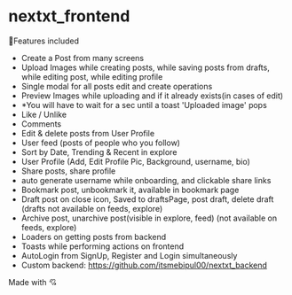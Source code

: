# nextxt_frontend
🥘Features included 
- Create a Post from many screens
- Upload Images while creating posts, while saving posts from drafts, while editing post, while editing profile
- Single modal for all posts edit and create operations
- Preview Images while uploading and if it already exists(in cases of edit)
- *You will have to wait for a sec until a toast 'Uploaded image' pops
- Like / Unlike
- Comments
- Edit & delete posts from User Profile
- User feed (posts of people who you follow)
- Sort by Date, Trending & Recent in explore
- User Profile (Add, Edit Profile Pic, Background, username, bio)
- Share posts, share profile
- auto generate username while onboarding, and clickable share links
- Bookmark post, unbookmark it, available in bookmark page
- Draft post on close icon, Saved to draftsPage, post draft, delete draft (drafts not available on feeds, explore)
- Archive post, unarchive post(visible in explore, feed) (not available on feeds, explore)
- Loaders on getting posts from backend
- Toasts while performing actions on frontend
- AutoLogin from SignUp, Register and Login simultaneously 
- Custom backend: https://github.com/itsmebipul00/nextxt_backend

Made with 💘 
